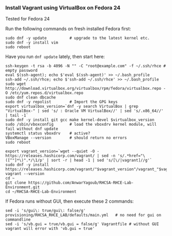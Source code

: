 ### Install Vagrant using VirtualBox on Fedora 24

Tested for Fedora 24

Run the following commands on fresh installed Fedora first:
```shell
sudo dnf -y update          # upgrade to the latest kernel etc.
sudo dnf -y install vim
sudo reboot
```

Have you run `dnf update` lately, then start here:
```shell
ssh-keygen -t rsa -b 4096 -N "" -C "root@example.com" -f ~/.ssh/rhce # empty password
eval $(ssh-agent); echo $'eval $(ssh-agent)' >> ~/.bash_profile
ssh-add ~/.ssh/rhce; echo $'ssh-add ~/.ssh/rhce' >> ~/.bash_profile
sudo wget http://download.virtualbox.org/virtualbox/rpm/fedora/virtualbox.repo -O /etc/yum.repos.d/virtualbox.repo
sudo dnf clean dbcache
sudo dnf -y repolist        # Import the GPG keys
export virtualbox_version=`dnf -y search VirtualBox | grep "VirtualBox-" | sed 's/ : Oracle VM VirtualBox//' | sed 's/.x86_64//' | tail -1`
sudo dnf -y install git gcc make kernel-devel $virtualbox_version
sudo /sbin/vboxconfig       # load the vboxdrv kernel module, will fail without dnf update
systemctl status vboxdrv    # active?
VBoxManage --version        # should return no errors
sudo reboot
```

```shell
export vagrant_version=`wget --quiet -O - https://releases.hashicorp.com/vagrant/ | sed -n 's/.*href="\([^"]*\)".*/\1/p' | sort -r | head -1 | sed 's/[\/|vagrant]//g'`
sudo dnf -y install https://releases.hashicorp.com/vagrant/"$vagrant_version"/vagrant_"$vagrant_version"_x86_64.rpm
vagrant --version
cd ~
git clone https://github.com/AnwarYagoub/RHCSA-RHCE-Lab-Environment.git
cd ~/RHCSA-RHCE-Lab-Environment
```

If Fedora runs without GUI, then execute these 2 commands:
```shell
sed -i 's/gui\: true/gui\: false/g' provisioning/RHCSA_RHCE_LAB/defaults/main.yml   # no need for gui on commandline
sed -i 's/vb.gui = true/vb.gui = false/g' Vagrantfile # without GUI vagrant will error with 'vb.gui = true'
```
